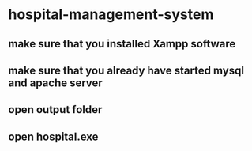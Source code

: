 # hospital-management-system


## make sure that you installed Xampp software
## make sure that you already have started mysql and apache server
## open output folder
## open hospital.exe
